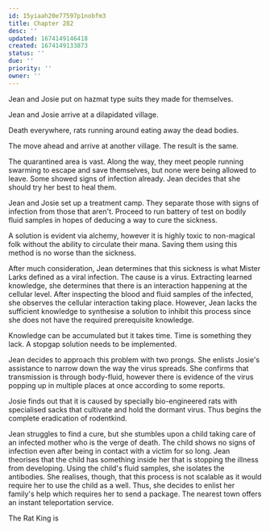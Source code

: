 ```yaml
---
id: 15yiaah20e77597p1nobfm3
title: Chapter 282
desc: ''
updated: 1674149146418
created: 1674149133873
status: ''
due: ''
priority: ''
owner: ''
---
```



Jean and Josie put on hazmat type suits they made for themselves.

Jean and Josie arrive at a dilapidated village.

Death everywhere, rats running around eating away the dead bodies.

The move ahead and arrive at another village. The result is the same.

The quarantined area is vast. Along the way, they meet people running swarming to escape and save themselves, but none were being allowed to leave. Some showed signs of infection already. Jean decides that she should try her best to heal them.

Jean and Josie set up a treatment camp. They separate those with signs of infection from those that aren't. Proceed to run battery of test on bodily fluid samples in hopes of deducing a way to cure the sickness.

A solution is evident via alchemy, however it is highly toxic to non-magical folk without the ability to circulate their mana. Saving them using this method is no worse than the sickness.

After much consideration, Jean determines that this sickness is what Mister Larks defined as a viral infection. The cause is a virus. Extracting learned knowledge, she determines that there is an interaction happening at the cellular level. After inspecting the blood and fluid samples of the infected, she observes the cellular interaction taking place. However, Jean lacks the sufficient knowledge to synthesise a solution to inhibit this process since she does not have the required prerequisite knowledge.

Knowledge can be accumulated but it takes time. Time is something they lack. A stopgap solution needs to be implemented.

Jean decides to approach this problem with two prongs. She enlists Josie's assistance to narrow down the way the virus spreads. She confirms that transmission is through body-fluid, however there is evidence of the virus popping up in multiple places at once according to some reports.

Josie finds out that it is caused by specially bio-engineered rats with specialised sacks that cultivate and hold the dormant virus. Thus begins the complete eradication of rodentkind.

Jean struggles to find a cure, but she stumbles upon a child taking care of an infected mother who is the verge of death. The child shows no signs of infection even after being in contact with a victim for so long. Jean theorises that the child has something inside her that is stopping the illness from developing. Using the child's fluid samples, she isolates the antibodies. She realises, though, that this process is not scalable as it would require her to use the child as a well. Thus, she decides to enlist her family's help which requires her to send a package. The nearest town offers an instant teleportation service.

The Rat King is 